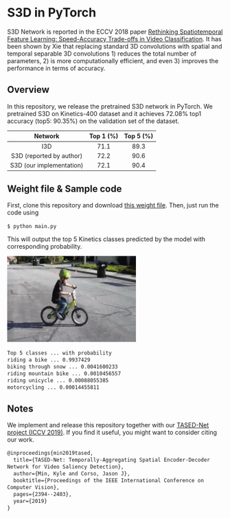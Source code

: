 # S3D in PyTorch
S3D Network is reported in the ECCV 2018 paper [Rethinking Spatiotemporal Feature Learning: Speed-Accuracy Trade-offs in Video Classification](https://arxiv.org/abs/1712.04851). It has been shown by Xie that replacing standard 3D convolutions with spatial and temporal separable 3D convolutions 1) reduces the total number of parameters, 2) is more computationally efficient, and even 3) improves the performance in terms of accuracy.

## Overview
In this repository, we release the pretrained S3D network in PyTorch. We pretrained S3D on Kinetics-400 dataset and it achieves 72.08% top1 accuracy (top5: 90.35%) on the validation set of the dataset.

|         Network         |  Top 1 (%)  |  Top 5 (%) |
|:------------------:| :----:| :----:|
| I3D | 71.1 | 89.3 |
| S3D (reported by author) | 72.2 | 90.6 |
| S3D (our implementation) | 72.1 | 90.4 |

## Weight file & Sample code
First, clone this repository and download [this weight file](https://drive.google.com/uc?export=download&id=1HJVDBOQpnTMDVUM3SsXLy0HUkf_wryGO). Then, just run the code using

`$ python main.py`

This will output the top 5 Kinetics classes predicted by the model with corresponding probability.

![](sample.gif)

```
Top 5 classes ... with probability
riding a bike ... 0.9937429
biking through snow ... 0.0041600233
riding mountain bike ... 0.0010456557
riding unicycle ... 0.00088055385
motorcycling ... 0.00014455811
```

## Notes
We implement and release this repository together with our [TASED-Net project (ICCV 2019)](https://github.com/kylemin/TASED-Net.git). If you find it useful, you might want to consider citing our work.

```
@inproceedings{min2019tased,
  title={TASED-Net: Temporally-Aggregating Spatial Encoder-Decoder Network for Video Saliency Detection},
  author={Min, Kyle and Corso, Jason J},
  booktitle={Proceedings of the IEEE International Conference on Computer Vision},
  pages={2394--2403},
  year={2019}
}
```
